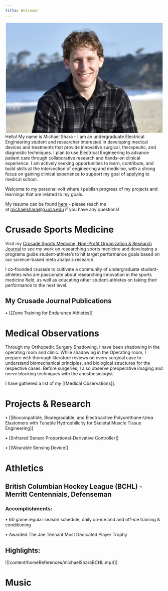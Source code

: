 ```yaml
---
title: Welcome!
---
```

 
<div style="text-align:center;"> <img src="./homeimages/sharaImage.png" alt="shara" width="500"> </div>
Hello! My name is Michael Shara - I am an undergraduate Electrical Engineering student and researcher interested in developing medical devices and treatments that provide innovative surgical, therapeutic, and diagnostic techniques. I plan to use Electrical Engineering to advance patient care through collaborative research and hands-on clinical experience. I am actively seeking opportunities to learn, contribute, and build skills at the intersection of engineering and medicine, with a strong focus on gaining clinical experience to support my goal of applying to medical school.

Welcome to my personal volt where I publish progress of my projects and learnings that are related to my goals. 

My resume can be found [here](Resume/Resume) - please reach me at [michaelshara@g.ucla.edu](mailto:michaelshara@g.ucla.edu) if you have any questions! 

# Crusade Sports Medicine
Visit my <a href="https://www.crusadezone.com/" target="_blank">Crusade Sports Medicine, Non-Profit Organization & Research Journal</a> to see my work on researching sports medicine and developing a programs guide student-athlete’s to hit target performance goals based on our science-based meta analysis research.

I co-founded crusade to cultivate a community of undergraduate student-athletes who are passionate about researching innovation in the sports medicine field, as well as educating other student-athletes on taking their performance to the next level.

## My Crusade Journal Publications
 • [[Zone Training for Endurance Athletes]]
# Medical Observations
Through my Orthopedic Surgery Shadowing, I have been shadowing in the operating room and clinic. While shadowing in the Operating room, I prepare with thorough literature reviews on every surgical case to understand biomechanical principles, and biological structures for the respective cases. Before surgeries, I also observe preoperative imaging and nerve blocking techniques with the anesthesiologist.

I have gathered a list of my [[Medical Observations]].

# Projects & Research

• [[Biocompatible, Biodegradable, and Electroactive Polyurethane-Urea Elastomers with Tunable Hydrophilicity for Skeletal Muscle Tissue Engineering]]

• [[Infrared Sensor Proportional-Derivative Controller]]

• [[Wearable Sensing Device]]

# Athletics
## British Columbian Hockey League (BCHL) - Merritt Centennials, Defenseman

### Accomplishments:
• 60 game regular season schedule, daily on-ice and and off-ice training & conditioning

• Awarded The Joe Tennant Most Dedicated Player Trophy
## Highlights:
![[content/homeReferences/michaelSharaBCHL.mp4]]

# Music

